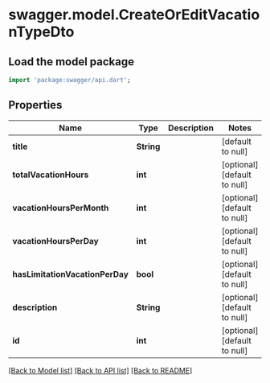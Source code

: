 # swagger.model.CreateOrEditVacationTypeDto

## Load the model package
```dart
import 'package:swagger/api.dart';
```

## Properties
Name | Type | Description | Notes
------------ | ------------- | ------------- | -------------
**title** | **String** |  | [default to null]
**totalVacationHours** | **int** |  | [optional] [default to null]
**vacationHoursPerMonth** | **int** |  | [optional] [default to null]
**vacationHoursPerDay** | **int** |  | [optional] [default to null]
**hasLimitationVacationPerDay** | **bool** |  | [optional] [default to null]
**description** | **String** |  | [optional] [default to null]
**id** | **int** |  | [optional] [default to null]

[[Back to Model list]](../README.md#documentation-for-models) [[Back to API list]](../README.md#documentation-for-api-endpoints) [[Back to README]](../README.md)


